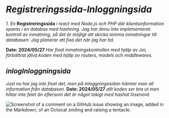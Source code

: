 ﻿# _Registreringssida-Inloggningsida_
_1. En_ __Registreringssida__ _i react med Node.js och PHP där klientsinformation sparas i en databas med hashning._
_Jag har ännu inte implementerat kontroll av inmatning, så det är möjligt att skicka tomma inmatningar till databasen. Jag planerar att fixa det när jag har tid._

__Date: 2024/05/27__ _Har fixat inmatningskontrollen med hjälp av Joi, förbättrat jälva koden med hjälp av routers, models och middlewares._

## _inlogInloggningsida_
_Just nu har jag inte fixat det, men på inloggningssidan hämtar man all information från databasen._
__Date: 2024/05/27__ _allt koden ser bra ut men hittar inte felet än eftersom det är något tokigt med hashat lösenord._

![Screenshot of a comment on a GitHub issue showing an image, added in the Markdown, of an Octocat smiling and raising a tentacle.](https://myoctocat.com/assets/images/base-octocat.svg)
